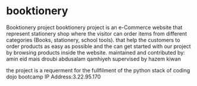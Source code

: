 # booktionery
Booktionery project
booktionery project is an e-Commerce website that represent stationery shop where the visitor can order items from different categories (Books, stationery, school tools).
that help the customers to order products as easy as possible
and the can get started with our project by browsing products inside the website.
maintained and contributed by:
amin eid
mais droubi
abdusalam qamhiyeh
supervised by hazem kiwan

the project is a requerment for the fullfilment of the python stack of coding dojo bootcamp
IP Address:3.22.95.170
